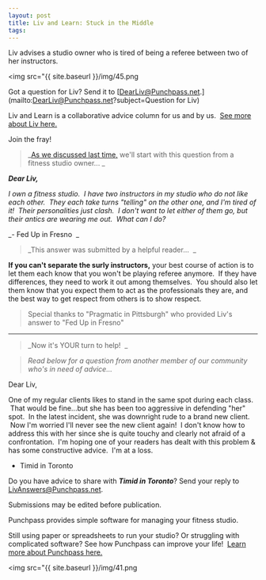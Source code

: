 ```yaml
---
layout: post
title: Liv and Learn: Stuck in the Middle
tags: 
---
```

Liv advises a studio owner who is tired of being a referee between two of her instructors.

<img src="{{ site.baseurl }}/img/45.png

Got a question for Liv? Send it to [DearLiv@Punchpass.net.](mailto:DearLiv@Punchpass.net?subject=Question for Liv) 

Liv and Learn is a collaborative advice column for us and by us.  [See more about Liv here.](http://punchpass.net/blog/2016/1/5/new-liv-and-learn-an-advice-column-just-for-you)

Join the fray!

> _[As we discussed last time,](http://punchpass.net/blog/2016/1/5/new-liv-and-learn-an-advice-column-just-for-you) we'll start with this question from a fitness studio owner... _

_**Dear Liv,**_

_I own a fitness studio.  I have two instructors in my studio who do not like each other.  They each take turns "telling" on the other one, and I'm tired of it!  Their personalities just clash.  I don't want to let either of them go, but their antics are wearing me out.  What can I do?_

_- Fed Up in Fresno  _

> _This answer was submitted by a helpful reader...  _

**If you can't separate the surly instructors,** your best course of action is to let them each know that you won't be playing referee anymore.  If they have differences, they need to work it out among themselves.  You should also let them know that you expect them to act as the professionals they are, and the best way to get respect from others is to show respect.

> Special thanks to "Pragmatic in Pittsburgh" who provided Liv's answer to "Fed Up in Fresno"

********

> _Now it's YOUR turn to help!  _

> _Read below for a question from another member of our community who's in need of advice..._

Dear Liv,

One of my regular clients likes to stand in the same spot during each class.  That would be fine...but she has been too aggressive in defending "her" spot.  In the latest incident, she was downright rude to a brand new client.  Now I'm worried I'll never see the new client again!  I don't know how to address this with her since she is quite touchy and clearly not afraid of a confrontation.  I'm hoping one of your readers has dealt with this problem & has some constructive advice.  I'm at a loss.

- Timid in Toronto

Do you have advice to share with _**Timid in Toronto**_? Send your reply to [LivAnswers@Punchpass.net](mailto:LivAnswers@Punchpass.net?subject=Timid%20In%20Toronto).  

Submissions may be edited before publication.

Punchpass provides simple software for managing your fitness studio.  

Still using paper or spreadsheets to run your studio? Or struggling with complicated software? See how Punchpass can improve your life!  [Learn more about Punchpass here.](http://punchpass.net/?utm_source=Blog&utm_medium=Blog&utm_campaign=ReservDeadline)

<img src="{{ site.baseurl }}/img/41.png
